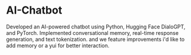 # AI-Chatbot
Developed an AI-powered chatbot using Python, Hugging Face DialoGPT, and PyTorch. Implemented conversational memory, real-time response generation, and text tokenization.
and we feature improvements i'd like to add memory or a yui for better interaction.

